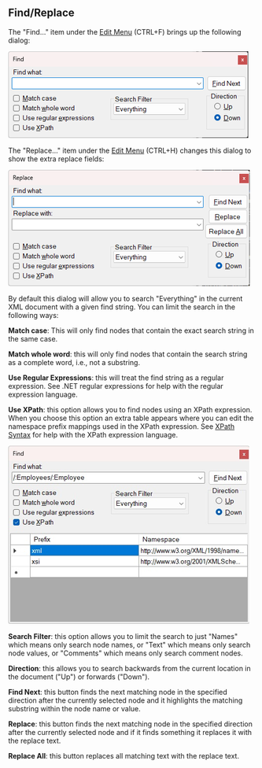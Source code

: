 
## Find/Replace

The "Find..." item under the [Edit Menu](menus.md) (CTRL+F) brings up the following dialog:

![Find](../assets/images/find.png)

The "Replace..." item under the [Edit Menu](menus.md) (CTRL+H) changes this dialog to show the extra replace fields:

![Find](../assets/images/replace.png)

By default this dialog will allow you to search "Everything" in the current XML document with a given find string. You
can limit the search in the following ways:

**Match case**: This will only find nodes that contain the exact search string in the same case.

**Match whole word**: this will only find nodes that contain the search string as a complete word, i.e., not a
substring.

**Use Regular Expressions**: this will treat the find string as a regular expression. See .NET regular expressions for
help with the regular expression language.

**Use XPath**: this option allows you to find nodes using an XPath expression. When you choose this option an extra
table appears where you can edit the namespace prefix mappings used in the XPath expression. See [XPath
Syntax](https://docs.microsoft.com/en-us/previous-versions/dotnet/netframework-4.0/ms256471(v=vs.100)?redirectedfrom=MSDN)
for help with the XPath expression language.

![Find](../assets/images/findxpath.png)

**Search Filter**: this option allows you to limit the search to just "Names" which means only search node names, or
"Text" which means only search node values, or "Comments" which means only search comment nodes.

**Direction**: this allows you to search backwards from the current location in the document ("Up") or forwards
("Down").

**Find Next**: this button finds the next matching node in the specified direction after the currently selected node and
it highlights the matching substring within the node name or value.

**Replace**: this button finds the next matching node in the specified direction after the currently selected node and
if it finds something it replaces it with the replace text.

**Replace All**: this button replaces all matching text with the replace text.